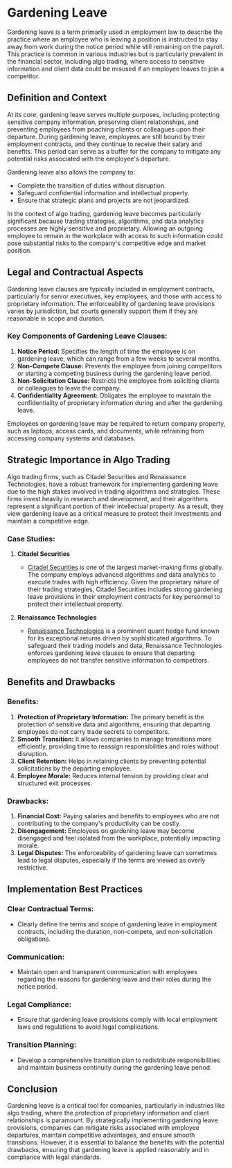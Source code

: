 # Gardening Leave

Gardening leave is a term primarily used in employment law to describe the practice where an employee who is leaving a position is instructed to stay away from work during the notice period while still remaining on the payroll. This practice is common in various industries but is particularly prevalent in the financial sector, including algo trading, where access to sensitive information and client data could be misused if an employee leaves to join a competitor.

## Definition and Context

At its core, gardening leave serves multiple purposes, including protecting sensitive company information, preserving client relationships, and preventing employees from poaching clients or colleagues upon their departure. During gardening leave, employees are still bound by their employment contracts, and they continue to receive their salary and benefits. This period can serve as a buffer for the company to mitigate any potential risks associated with the employee's departure.

Gardening leave also allows the company to:

- Complete the transition of duties without disruption.
- Safeguard confidential information and intellectual property.
- Ensure that strategic plans and projects are not jeopardized.

In the context of algo trading, gardening leave becomes particularly significant because trading strategies, algorithms, and data analytics processes are highly sensitive and proprietary. Allowing an outgoing employee to remain in the workplace with access to such information could pose substantial risks to the company's competitive edge and market position.

## Legal and Contractual Aspects

Gardening leave clauses are typically included in employment contracts, particularly for senior executives, key employees, and those with access to proprietary information. The enforceability of gardening leave provisions varies by jurisdiction, but courts generally support them if they are reasonable in scope and duration.

### Key Components of Gardening Leave Clauses:
1. **Notice Period:** Specifies the length of time the employee is on gardening leave, which can range from a few weeks to several months.
2. **Non-Compete Clause:** Prevents the employee from joining competitors or starting a competing business during the gardening leave period.
3. **Non-Solicitation Clause:** Restricts the employee from soliciting clients or colleagues to leave the company.
4. **Confidentiality Agreement:** Obligates the employee to maintain the confidentiality of proprietary information during and after the gardening leave.

Employees on gardening leave may be required to return company property, such as laptops, access cards, and documents, while refraining from accessing company systems and databases.

## Strategic Importance in Algo Trading

Algo trading firms, such as Citadel Securities and Renaissance Technologies, have a robust framework for implementing gardening leave due to the high stakes involved in trading algorithms and strategies. These firms invest heavily in research and development, and their algorithms represent a significant portion of their intellectual property. As a result, they view gardening leave as a critical measure to protect their investments and maintain a competitive edge.

### Case Studies:
1. **Citadel Securities**
   - [Citadel Securities](https://www.citadelsecurities.com/) is one of the largest market-making firms globally. The company employs advanced algorithms and data analytics to execute trades with high efficiency. Given the proprietary nature of their trading strategies, Citadel Securities includes strong gardening leave provisions in their employment contracts for key personnel to protect their intellectual property.

2. **Renaissance Technologies**
   - [Renaissance Technologies](https://www.rentec.com/) is a prominent quant hedge fund known for its exceptional returns driven by sophisticated algorithms. To safeguard their trading models and data, Renaissance Technologies enforces gardening leave clauses to ensure that departing employees do not transfer sensitive information to competitors.

## Benefits and Drawbacks

### Benefits:
1. **Protection of Proprietary Information:** The primary benefit is the protection of sensitive data and algorithms, ensuring that departing employees do not carry trade secrets to competitors.
2. **Smooth Transition:** It allows companies to manage transitions more efficiently, providing time to reassign responsibilities and roles without disruption.
3. **Client Retention:** Helps in retaining clients by preventing potential solicitations by the departing employee.
4. **Employee Morale:** Reduces internal tension by providing clear and structured exit processes.

### Drawbacks:
1. **Financial Cost:** Paying salaries and benefits to employees who are not contributing to the company's productivity can be costly.
2. **Disengagement:** Employees on gardening leave may become disengaged and feel isolated from the workplace, potentially impacting morale.
3. **Legal Disputes:** The enforceability of gardening leave can sometimes lead to legal disputes, especially if the terms are viewed as overly restrictive.

## Implementation Best Practices

### Clear Contractual Terms:
- Clearly define the terms and scope of gardening leave in employment contracts, including the duration, non-compete, and non-solicitation obligations.

### Communication:
- Maintain open and transparent communication with employees regarding the reasons for gardening leave and their roles during the notice period.

### Legal Compliance:
- Ensure that gardening leave provisions comply with local employment laws and regulations to avoid legal complications.

### Transition Planning:
- Develop a comprehensive transition plan to redistribute responsibilities and maintain business continuity during the gardening leave period.

## Conclusion

Gardening leave is a critical tool for companies, particularly in industries like algo trading, where the protection of proprietary information and client relationships is paramount. By strategically implementing gardening leave provisions, companies can mitigate risks associated with employee departures, maintain competitive advantages, and ensure smooth transitions. However, it is essential to balance the benefits with the potential drawbacks, ensuring that gardening leave is applied reasonably and in compliance with legal standards.